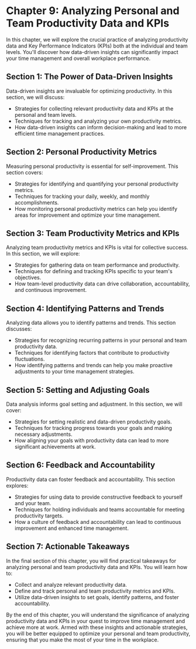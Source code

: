 Chapter 9: Analyzing Personal and Team Productivity Data and KPIs
=================================================================

In this chapter, we will explore the crucial practice of analyzing productivity data and Key Performance Indicators (KPIs) both at the individual and team levels. You'll discover how data-driven insights can significantly impact your time management and overall workplace performance.

Section 1: The Power of Data-Driven Insights
--------------------------------------------

Data-driven insights are invaluable for optimizing productivity. In this section, we will discuss:

* Strategies for collecting relevant productivity data and KPIs at the personal and team levels.
* Techniques for tracking and analyzing your own productivity metrics.
* How data-driven insights can inform decision-making and lead to more efficient time management practices.

Section 2: Personal Productivity Metrics
----------------------------------------

Measuring personal productivity is essential for self-improvement. This section covers:

* Strategies for identifying and quantifying your personal productivity metrics.
* Techniques for tracking your daily, weekly, and monthly accomplishments.
* How monitoring personal productivity metrics can help you identify areas for improvement and optimize your time management.

Section 3: Team Productivity Metrics and KPIs
---------------------------------------------

Analyzing team productivity metrics and KPIs is vital for collective success. In this section, we will explore:

* Strategies for gathering data on team performance and productivity.
* Techniques for defining and tracking KPIs specific to your team's objectives.
* How team-level productivity data can drive collaboration, accountability, and continuous improvement.

Section 4: Identifying Patterns and Trends
------------------------------------------

Analyzing data allows you to identify patterns and trends. This section discusses:

* Strategies for recognizing recurring patterns in your personal and team productivity data.
* Techniques for identifying factors that contribute to productivity fluctuations.
* How identifying patterns and trends can help you make proactive adjustments to your time management strategies.

Section 5: Setting and Adjusting Goals
--------------------------------------

Data analysis informs goal setting and adjustment. In this section, we will cover:

* Strategies for setting realistic and data-driven productivity goals.
* Techniques for tracking progress towards your goals and making necessary adjustments.
* How aligning your goals with productivity data can lead to more significant achievements at work.

Section 6: Feedback and Accountability
--------------------------------------

Productivity data can foster feedback and accountability. This section explores:

* Strategies for using data to provide constructive feedback to yourself and your team.
* Techniques for holding individuals and teams accountable for meeting productivity targets.
* How a culture of feedback and accountability can lead to continuous improvement and enhanced time management.

Section 7: Actionable Takeaways
-------------------------------

In the final section of this chapter, you will find practical takeaways for analyzing personal and team productivity data and KPIs. You will learn how to:

* Collect and analyze relevant productivity data.
* Define and track personal and team productivity metrics and KPIs.
* Utilize data-driven insights to set goals, identify patterns, and foster accountability.

By the end of this chapter, you will understand the significance of analyzing productivity data and KPIs in your quest to improve time management and achieve more at work. Armed with these insights and actionable strategies, you will be better equipped to optimize your personal and team productivity, ensuring that you make the most of your time in the workplace.
